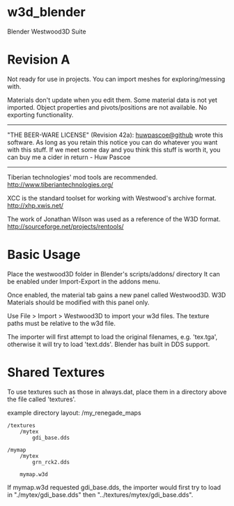 w3d_blender
===========

Blender Westwood3D Suite

Revision A
==========

Not ready for use in projects.
You can import meshes for exploring/messing with.

Materials don't update when you edit them.
Some material data is not yet imported.
Object properties and pivots/positions are not available.
No exporting functionality.

----------------------------------------------------------------------------

"THE BEER-WARE LICENSE" (Revision 42a):
<huwpascoe@github> wrote this software. As long as you retain this notice you
can do whatever you want with this stuff. If we meet some day and you think
this stuff is worth it, you can buy me a cider in return - Huw Pascoe

----------------------------------------------------------------------------

Tiberian technologies' mod tools are recommended.
http://www.tiberiantechnologies.org/

XCC is the standard toolset for working with Westwood's archive format.
http://xhp.xwis.net/

The work of Jonathan Wilson was used as a reference of the W3D format.
http://sourceforge.net/projects/rentools/

Basic Usage
===========
Place the westwood3D folder in Blender's scripts/addons/ directory
It can be enabled under Import-Export in the addons menu.

Once enabled, the material tab gains a new panel called Westwood3D.
W3D Materials should be modified with this panel only.

Use File > Import > Westwood3D to import your w3d files.
The texture paths must be relative to the w3d file.

The importer will first attempt to load the original filenames, e.g. 'tex.tga',
otherwise it will try to load 'text.dds'. Blender has built in DDS support.

Shared Textures
===============
To use textures such as those in always.dat,
place them in a directory above the file called 'textures'.

example directory layout:
/my_renegade_maps
    
    /textures
        /mytex
            gdi_base.dds
    
    /mymap
        /mytex
            grn_rck2.dds
        
        mymap.w3d
    
If mymap.w3d requested gdi_base.dds, the importer would first try to load
in "./mytex/gdi_base.dds" then "../textures/mytex/gdi_base.dds".